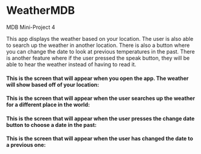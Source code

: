 # WeatherMDB
MDB Mini-Project 4

This app displays the weather based on your location. The user is also able to search up the weather in another location. 
There is also a button where you can change the date to look at previous temperatures in the past. There is another feature
where if the user pressed the speak button, they will be able to hear the weather instead of having to read it.

<h4>This is the screen that will appear when you open the app. The weather will show based off of your location:</h4>

<h4>This is the screen that will appear when the user searches up the weather for a different place in the world:</h4>

<h4>This is the screen that will appear when the user presses the change date button to choose a date in the past:</h4>

<h4>This is the screen that will appear when the user has changed the date to a previous one:</h4>
